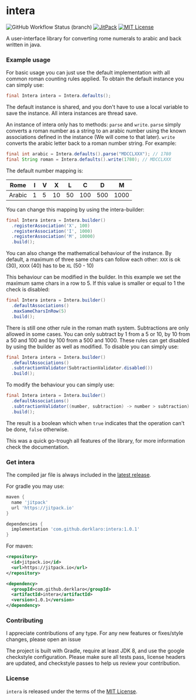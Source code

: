 # intera

![GitHub Workflow Status (branch)](https://img.shields.io/github/workflow/status/derklaro/intera/build/master)
[![JitPack](https://jitpack.io/v/derklaro/intera.svg)](https://jitpack.io/#derklaro/intera)
[![MIT License](https://img.shields.io/badge/license-MIT-blue)](license.txt)

A user-interface library for converting rome numerals to arabic and back written in java.

### Example usage

For basic usage you can just use the default implementation with all common roman counting rules
applied. To obtain the default instance you can simply use:

```java
final Intera intera = Intera.defaults();
```

The default instance is shared, and you don't have to use a local variable to save the instance. All
intera instances are thread save.

An instance of intera only has to methods: `parse` and `write`. `parse` simply converts a roman
number as a string to an arabic number using the known associations defined in the instance (We will
come to that later). `write` converts the arabic letter back to a roman number string. For example:

```java
final int arabic = Intera.defaults().parse("MDCCLXXX"); // 1780
final String roman = Intera.defaults().write(1780); // MDCCLXXX
```

The default number mapping is:

| Rome   | I | V | X  | L  | C   | D   | M    |
|--------|---|---|----|----|-----|-----|------|
| Arabic | 1 | 5 | 10 | 50 | 100 | 500 | 1000 |

You can change this mapping by using the intera-builder:

```java
final Intera intera = Intera.builder()
  .registerAssociation('X', 100)
  .registerAssociation('I', 1000)
  .registerAssociation('M', 10000)
  .build();
```

You can also change the mathematical behaviour of the instance. By default, a maximum of three same
chars can follow each other:
`XXX` is ok (30), `XXXX` (40) has to be `XL` (50 - 10)

This behaviour can be modified in the builder. In this example we set the maximum same chars in a
row to 5. If this value is smaller or equal to 1 the check is disabled:

```java
final Intera intera = Intera.builder()
  .defaultAssociations()
  .maxSameCharsInRow(5)
  .build();
```

There is still one other rule in the roman math system. Subtractions are only allowed in some cases.
You can only subtract by 1 from a 5 or 10, by 10 from a 50 and 100 and by 100 from a 500 and 1000.
These rules can get disabled by using the builder as well as modified. To disable you can simply
use:

```java
final Intera intera = Intera.builder()
  .defaultAssociations()
  .subtractionValidator(SubtractionValidator.disabled())
  .build();
```

To modify the behaviour you can simply use:

```java
final Intera intera = Intera.builder()
  .defaultAssociations()
  .subtractionValidator((number, subtraction) -> number > subtraction)
  .build();
```

The result is a boolean which when `true` indicates that the operation can't be done, `false`
otherwise.

This was a quick go-trough all features of the library, for more information check the
documentation.

### Get intera

The compiled jar file is always included in
the [latest release](https://github.com/derklaro/intera/releases/latest).

For gradle you may use:

```groovy
maven {
  name 'jitpack'
  url 'https://jitpack.io'
}

dependencies {
  implementation 'com.github.derklaro:intera:1.0.1'
}
```

For maven:

```xml
<repository>
  <id>jitpack.io</id>
  <url>https://jitpack.io</url>
</repository>

<dependency>
  <groupId>com.github.derklaro</groupId>
  <artifactId>intera</artifactId>
  <version>1.0.1</version>
</dependency>
```

### Contributing

I appreciate contributions of any type. For any new features or fixes/style changes, please open an
issue

The project is built with Gradle, require at least JDK 8, and use the google checkstyle
configuration. Please make sure all tests pass, license headers are updated, and checkstyle passes
to help us review your contribution.

### License

`intera` is released under the terms of the [MIT License](license.txt).
